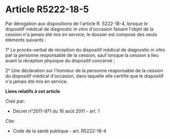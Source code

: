 # Article R5222-18-5

Par dérogation aux dispositions de l'article R. 5222-18-4, lorsque le dispositif médical de diagnostic in vitro d'occasion
faisant l'objet de la cession n'a jamais été mis en service, le dossier est composé des seuls éléments suivants : 

1° Le procès-verbal de réception du dispositif médical de diagnostic in vitro par la personne responsable de la cession, sauf
lorsque la cession a lieu avant la réception physique du dispositif concerné ; 

2° Une déclaration sur l'honneur de la personne responsable de la cession du dispositif médical d'occasion, dans laquelle
elle certifie que le dispositif n'a jamais été mis en service.

**Liens relatifs à cet article**

_Créé par_:

  - Décret n°2011-971 du 16 août 2011 - art. 1

_Cite_:

  - Code de la santé publique - art. R5222-18-4
